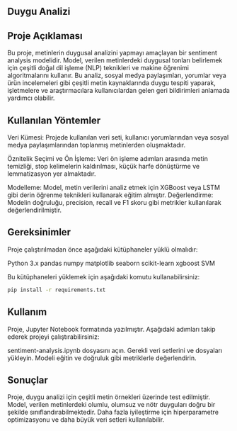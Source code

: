 ## Duygu Analizi

## Proje Açıklaması

Bu proje, metinlerin duygusal analizini yapmayı amaçlayan bir sentiment analysis modelidir. Model, verilen metinlerdeki duygusal tonları belirlemek için çeşitli doğal dil işleme (NLP) teknikleri ve makine öğrenimi algoritmalarını kullanır. Bu analiz, sosyal medya paylaşımları, yorumlar veya ürün incelemeleri gibi çeşitli metin kaynaklarında duygu tespiti yaparak, işletmelere ve araştırmacılara kullanıcılardan gelen geri bildirimleri anlamada yardımcı olabilir.

## Kullanılan Yöntemler

Veri Kümesi: Projede kullanılan veri seti, kullanıcı yorumlarından veya sosyal medya paylaşımlarından toplanmış metinlerden oluşmaktadır.

Öznitelik Seçimi ve Ön İşleme: Veri ön işleme adımları arasında metin temizliği, stop kelimelerin kaldırılması, küçük harfe dönüştürme ve lemmatizasyon yer almaktadır.

Modelleme: Model, metin verilerini analiz etmek için XGBoost veya LSTM gibi derin öğrenme teknikleri kullanarak eğitim almıştır.
Değerlendirme: Modelin doğruluğu, precision, recall ve F1 skoru gibi metrikler kullanılarak değerlendirilmiştir.

## Gereksinimler

Proje çalıştırılmadan önce aşağıdaki kütüphaneler yüklü olmalıdır:

Python 3.x
pandas
numpy
matplotlib
seaborn
scikit-learn
xgboost
SVM

Bu kütüphaneleri yüklemek için aşağıdaki komutu kullanabilirsiniz:

```bash
pip install -r requirements.txt
```


## Kullanım
Proje, Jupyter Notebook formatında yazılmıştır. Aşağıdaki adımları takip ederek projeyi çalıştırabilirsiniz:

sentiment-analysis.ipynb dosyasını açın.
Gerekli veri setlerini ve dosyaları yükleyin.
Modeli eğitin ve doğruluk gibi metriklerle değerlendirin.

## Sonuçlar
Proje, duygu analizi için çeşitli metin örnekleri üzerinde test edilmiştir. Model, verilen metinlerdeki olumlu, olumsuz ve nötr duyguları doğru bir şekilde sınıflandırabilmektedir. Daha fazla iyileştirme için hiperparametre optimizasyonu ve daha büyük veri setleri kullanılabilir.

